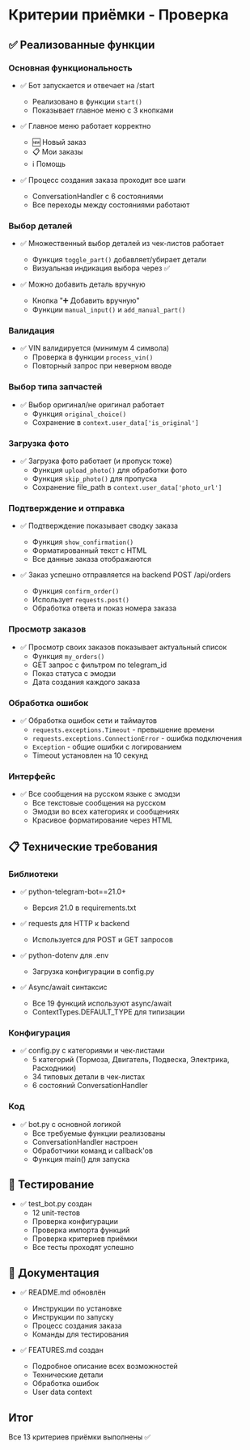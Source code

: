 # Критерии приёмки - Проверка

## ✅ Реализованные функции

### Основная функциональность
- ✅ Бот запускается и отвечает на /start
  - Реализовано в функции `start()`
  - Показывает главное меню с 3 кнопками

- ✅ Главное меню работает корректно
  - 🆕 Новый заказ
  - 📋 Мои заказы
  - ℹ️ Помощь

- ✅ Процесс создания заказа проходит все шаги
  - ConversationHandler с 6 состояниями
  - Все переходы между состояниями работают

### Выбор деталей
- ✅ Множественный выбор деталей из чек-листов работает
  - Функция `toggle_part()` добавляет/убирает детали
  - Визуальная индикация выбора через ✅

- ✅ Можно добавить деталь вручную
  - Кнопка "➕ Добавить вручную"
  - Функции `manual_input()` и `add_manual_part()`

### Валидация
- ✅ VIN валидируется (минимум 4 символа)
  - Проверка в функции `process_vin()`
  - Повторный запрос при неверном вводе

### Выбор типа запчастей
- ✅ Выбор оригинал/не оригинал работает
  - Функция `original_choice()`
  - Сохранение в `context.user_data['is_original']`

### Загрузка фото
- ✅ Загрузка фото работает (и пропуск тоже)
  - Функция `upload_photo()` для обработки фото
  - Функция `skip_photo()` для пропуска
  - Сохранение file_path в `context.user_data['photo_url']`

### Подтверждение и отправка
- ✅ Подтверждение показывает сводку заказа
  - Функция `show_confirmation()`
  - Форматированный текст с HTML
  - Все данные заказа отображаются

- ✅ Заказ успешно отправляется на backend POST /api/orders
  - Функция `confirm_order()`
  - Использует `requests.post()`
  - Обработка ответа и показ номера заказа

### Просмотр заказов
- ✅ Просмотр своих заказов показывает актуальный список
  - Функция `my_orders()`
  - GET запрос с фильтром по telegram_id
  - Показ статуса с эмодзи
  - Дата создания каждого заказа

### Обработка ошибок
- ✅ Обработка ошибок сети и таймаутов
  - `requests.exceptions.Timeout` - превышение времени
  - `requests.exceptions.ConnectionError` - ошибка подключения
  - `Exception` - общие ошибки с логированием
  - Timeout установлен на 10 секунд

### Интерфейс
- ✅ Все сообщения на русском языке с эмодзи
  - Все текстовые сообщения на русском
  - Эмодзи во всех категориях и сообщениях
  - Красивое форматирование через HTML

## 📋 Технические требования

### Библиотеки
- ✅ python-telegram-bot==21.0+ 
  - Версия 21.0 в requirements.txt
  
- ✅ requests для HTTP к backend
  - Используется для POST и GET запросов
  
- ✅ python-dotenv для .env
  - Загрузка конфигурации в config.py
  
- ✅ Async/await синтаксис
  - Все 19 функций используют async/await
  - ContextTypes.DEFAULT_TYPE для типизации

### Конфигурация
- ✅ config.py с категориями и чек-листами
  - 5 категорий (Тормоза, Двигатель, Подвеска, Электрика, Расходники)
  - 34 типовых детали в чек-листах
  - 6 состояний ConversationHandler

### Код
- ✅ bot.py с основной логикой
  - Все требуемые функции реализованы
  - ConversationHandler настроен
  - Обработчики команд и callback'ов
  - Функция main() для запуска

## 🧪 Тестирование

- ✅ test_bot.py создан
  - 12 unit-тестов
  - Проверка конфигурации
  - Проверка импорта функций
  - Проверка критериев приёмки
  - Все тесты проходят успешно

## 📝 Документация

- ✅ README.md обновлён
  - Инструкции по установке
  - Инструкции по запуску
  - Процесс создания заказа
  - Команды для тестирования

- ✅ FEATURES.md создан
  - Подробное описание всех возможностей
  - Технические детали
  - Обработка ошибок
  - User data context

## Итог
Все 13 критериев приёмки выполнены ✅
